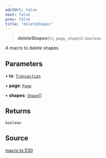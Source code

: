 ```yaml
---
editUrl: false
next: false
prev: false
title: "deleteShapes"
---
```


> **deleteShapes**(`tx`, `page`, `shapes`): `boolean`

A macro to delete shapes

## Parameters

• **tx**: [`Transaction`](/api-core/classes/transaction/)

• **page**: [`Page`](/api-core/classes/page/)

• **shapes**: [`Shape`](/api-core/classes/shape/)[]

## Returns

`boolean`

## Source

[macro.ts:530](https://github.com/dgmjs/dgmjs/blob/main/packages/core/src/macro.ts#L530)
